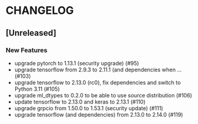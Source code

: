 # CHANGELOG

## [Unreleased]

### New Features

- upgrade pytorch to 1.13.1 (security upgrade) (#95)
- upgrade tensorflow from 2.9.3 to 2.11.1 (and dependencies when … (#103)
- upgrade tensorflow to 2.13.0 (rc0), fix dependencies and switch to Python 3.11 (#105)
- upgrade ml_dtypes to 0.2.0 to be able to use source distribution (#106)
- update tensorflow to 2.13.0 and keras to 2.13.1 (#110)
- upgrade grpcio from 1.50.0 to 1.53.1 (security update) (#111)
- upgrade tensorflow (and dependencies) from 2.13.0 to 2.14.0 (#119)


